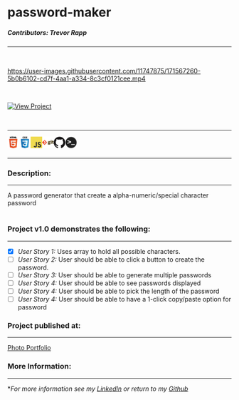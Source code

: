 # password-maker

##### Contributors: Trevor Rapp

---
<br>

https://user-images.githubusercontent.com/11747875/171567260-5b0b6102-cd7f-4aa1-a334-8c3cf0121cee.mp4

<br>

[![View Project](https://user-images.githubusercontent.com/11747875/141705232-471a0b9c-ca45-4540-a1b6-740c5e1becbe.png)](https://trrapp12.github.io/password-maker/)

<br>

---

<img align="left" alt="HTML5" width="26px" src="https://raw.githubusercontent.com/github/explore/80688e429a7d4ef2fca1e82350fe8e3517d3494d/topics/html/html.png" />
<img align="left" alt="CSS3" width="26px" src="https://raw.githubusercontent.com/github/explore/80688e429a7d4ef2fca1e82350fe8e3517d3494d/topics/css/css.png" />
<img align="left" alt="JavaScript" width="26px" src="https://raw.githubusercontent.com/github/explore/80688e429a7d4ef2fca1e82350fe8e3517d3494d/topics/javascript/javascript.png" />
<img align="left" alt="Git" width="26px" src="https://raw.githubusercontent.com/github/explore/80688e429a7d4ef2fca1e82350fe8e3517d3494d/topics/git/git.png" />
<img align="left" alt="GitHub" width="26px" src="https://raw.githubusercontent.com/github/explore/78df643247d429f6cc873026c0622819ad797942/topics/github/github.png" />
<img align="left" alt="Terminal" width="26px" src="https://raw.githubusercontent.com/github/explore/80688e429a7d4ef2fca1e82350fe8e3517d3494d/topics/terminal/terminal.png" />

<br>
<br>

---

### Description:


---

A password generator that create a alpha-numeric/special character password
<br/>
<br/>

### Project v1.0 demonstrates the following:
---

- [X] <em>User Story 1: </em> Uses array to hold all possible characters.
- [ ] <em>User Story 2: </em> User should be able to click a button to create the password.
- [ ] <em>User Story 3: </em> User should be able to generate multiple passwords
- [ ] <em>User Story 4: </em> User should be able to see passwords displayed
- [ ] <em>User Story 4: </em> User should be able to pick the length of the password
- [ ] <em>User Story 4: </em> User should be able to have a 1-click copy/paste option for password

### Project published at: 
---

[Photo Portfolio](https://trrapp12.github.io/password-maker/)

### More Information:
---

\**For more information see my [LinkedIn](https://www.linkedin.com/in/trevor-rapp-042a1037) or return to my [Github](https://github.com/trrapp12)*

